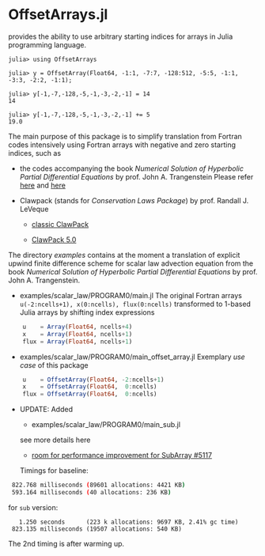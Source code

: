 OffsetArrays.jl
===============

provides the ability to use arbitrary starting indices for arrays in Julia programming language.

```jlcon
julia> using OffsetArrays

julia> y = OffsetArray(Float64, -1:1, -7:7, -128:512, -5:5, -1:1, -3:3, -2:2, -1:1);

julia> y[-1,-7,-128,-5,-1,-3,-2,-1] = 14
14

julia> y[-1,-7,-128,-5,-1,-3,-2,-1] += 5
19.0
```

The main purpose of this package is to simplify translation from Fortran codes intensively using Fortran arrays with negative and zero starting indices,
such as
* the codes accompanying the book _Numerical Solution of Hyperbolic Partial Differential Equations_ by prof. John A. Trangenstein
  Please refer [here](http://www.math.duke.edu/~johnt/) and [here](http://www.cambridge.org/us/academic/subjects/mathematics/differential-and-integral-equations-dynamical-systems-and-co/numerical-solution-hyperbolic-partial-differential-equations)
* Clawpack (stands for *Conservation Laws Package*) by prof. Randall J. LeVeque

  + [classic ClawPack](http://depts.washington.edu/clawpack/)

  + [ClawPack 5.0](http://clawpack.github.io/index.html)

The directory _examples_ contains at the moment a translation of explicit upwind finite difference scheme for scalar law advection equation from
the book _Numerical Solution of Hyperbolic Partial Differential Equations_ by prof. John A. Trangenstein.

+ examples/scalar_law/PROGRAM0/main.jl
    The original Fortran arrays  `u(-2:ncells+1), x(0:ncells), flux(0:ncells)` transformed to 1-based Julia arrays by shifting index expressions
```julia
    u    = Array(Float64, ncells+4)
    x    = Array(Float64, ncells+1)
    flux = Array(Float64, ncells+1)
```

+ examples/scalar_law/PROGRAM0/main_offset_array.jl
    Exemplary _use case_ of this package
```julia
    u    = OffsetArray(Float64, -2:ncells+1)
    x    = OffsetArray(Float64,  0:ncells)
    flux = OffsetArray(Float64,  0:ncells)
```

+ UPDATE: 
    Added 
    + examples/scalar_law/PROGRAM0/main_sub.jl

    see more details here
    + [room for performance improvement for SubArray #5117](https://github.com/JuliaLang/julia/issues/5117)

    Timings for baseline:
```sh
 822.768 milliseconds (89601 allocations: 4421 KB)
 593.164 milliseconds (40 allocations: 236 KB)
```
for `sub` version:
```
   1.250 seconds      (223 k allocations: 9697 KB, 2.41% gc time)
 823.135 milliseconds (19507 allocations: 540 KB)
```
The 2nd timing is after warming up.
